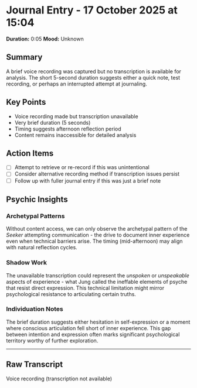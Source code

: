 # Journal Entry - 17 October 2025 at 15:04

**Duration:** 0:05
**Mood:** Unknown

## Summary
A brief voice recording was captured but no transcription is available for analysis. The short 5-second duration suggests either a quick note, test recording, or perhaps an interrupted attempt at journaling.

## Key Points
- Voice recording made but transcription unavailable
- Very brief duration (5 seconds)
- Timing suggests afternoon reflection period
- Content remains inaccessible for detailed analysis

## Action Items
- [ ] Attempt to retrieve or re-record if this was unintentional
- [ ] Consider alternative recording method if transcription issues persist
- [ ] Follow up with fuller journal entry if this was just a brief note

## Psychic Insights

### Archetypal Patterns
Without content access, we can only observe the archetypal pattern of the *Seeker* attempting communication - the drive to document inner experience even when technical barriers arise. The timing (mid-afternoon) may align with natural reflection cycles.

### Shadow Work
The unavailable transcription could represent the *unspoken* or *unspeakable* aspects of experience - what Jung called the ineffable elements of psyche that resist direct expression. This technical limitation might mirror psychological resistance to articulating certain truths.

### Individuation Notes
The brief duration suggests either hesitation in self-expression or a moment where conscious articulation fell short of inner experience. This gap between intention and expression often marks significant psychological territory worthy of further exploration.

---

## Raw Transcript
Voice recording (transcription not available)